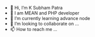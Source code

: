 - 👋 Hi, I’m K Subham Patra
- 👀 I am MEAN and PHP developer
- 🌱 I’m currently learning advance node
- 💞️ I’m looking to collaborate on ...
- 📫 How to reach me ...

